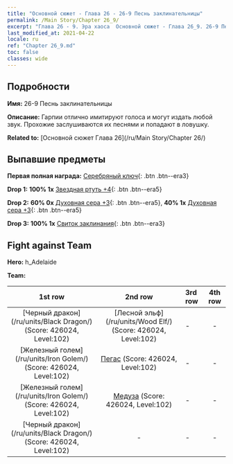 ```yaml
---
title: "Основной сюжет - Глава 26 - 26-9 Песнь заклинательницы"
permalink: /Main Story/Chapter 26_9/
excerpt: "Глава 26 - 9. Эра хаоса  Основной сюжет - Глава 26_9. 26-9 Песнь заклинательницы"
last_modified_at: 2021-04-22
locale: ru
ref: "Chapter 26_9.md"
toc: false
classes: wide
---
```


## Подробности

 **Имя:** 26-9 Песнь заклинательницы

 **Описание:** Гарпии отлично имитируют голоса и могут издать любой звук. Прохожие заслушиваются их песнями и попадают в ловушку.

 **Related to:** [Основной сюжет Глава 26](/ru/Main Story/Chapter 26/)

## Выпавшие предметы

 **Первая полная награда:** [Серебряный ключ](/ItemsRU/con_693/){: .btn .btn--era3}

 **Drop 1:** **100% 1x** [Звездная ртуть +4](/ItemsRU/mat_91/){: .btn .btn--era5}

 **Drop 2:** **60% 0x** [Духовная сера +3](/ItemsRU/mat_85/){: .btn .btn--era5}, **40% 1x** [Духовная сера +3](/ItemsRU/mat_85/){: .btn .btn--era5}

 **Drop 3:** **100% 1x** [Свиток заклинания](/ItemsRU/con_694/){: .btn .btn--era3}


## Fight against Team
 **Hero:** h_Adelaide

 **Team:**


  | 1st row | 2nd row | 3rd row | 4th row |
  |:----:|:----:|:----|:----:|
  | [Черный дракон](/ru/units/Black Dragon/) (Score: 426024, Level:102)  | [Лесной эльф](/ru/units/Wood Elf/) (Score: 426024, Level:102)  | - | - |
  | [Железный голем](/ru/units/Iron Golem/) (Score: 426024, Level:102)  | [Пегас](/ru/units/Pegasus/) (Score: 426024, Level:102)  | - | - |
  | [Железный голем](/ru/units/Iron Golem/) (Score: 426024, Level:102)  | [Медуза](/ru/units/Medusa/) (Score: 426024, Level:102)  | - | - |
  | [Черный дракон](/ru/units/Black Dragon/) (Score: 426024, Level:102)  | - | - | - |


